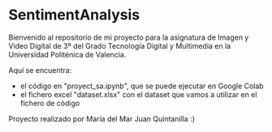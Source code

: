 # SentimentAnalysis
Bienvenido al repositorio de mi proyecto para la asignatura de Imagen y Video Digital de 3º del Grado Tecnología Digital y Multimedia en la Universidad Politénica de Valencia.

Aquí se encuentra:
* el código en "proyect_sa.ipynb", que se puede ejecutar en Google Colab 
* el fichero excel "dataset.xlsx" con el dataset que vamos a utilizar en el fichero de código

Proyecto realizado por María del Mar Juan Quintanilla :)

